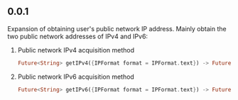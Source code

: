 ## 0.0.1

Expansion of obtaining user's public network IP address.
Mainly obtain the two public network addresses of IPv4 and IPv6:

1. Public network IPv4 acquisition method

   ```dart
   Future<String> getIPv4({IPFormat format = IPFormat.text}) -> Future<String>
   ```

2. Public network IPv6 acquisition method

   ```dart
   Future<String> getIPv6({IPFormat format = IPFormat.text}) -> Future<String>
   ```
